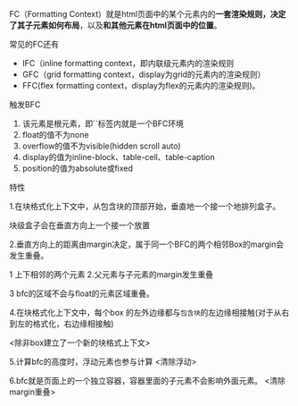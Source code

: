 FC（Formatting Context）就是html页面中的某个元素内的**一套渲染规则，决定了其子元素如何布局**，以及**和其他元素在html页面中的位置**。

常见的FC还有

- IFC（inline formatting context，即内联级元素内的渲染规则
- GFC（grid formatting context，display为grid的元素内的渲染规则）
- FFC(flex formatting context，display为flex的元素内的渲染规则)。



触发BFC

1. 该元素是根元素，即``标签内就是一个BFC环境
2. float的值不为none
3. overflow的值不为visible(hidden scroll auto)
4. display的值为inline-block、table-cell、table-caption
5. position的值为absolute或fixed

特性

1.在块格式化上下文中，从包含块的顶部开始，垂直地一个接一个地排列盒子。

块级盒子会在垂直方向上一个接一个放置

2.垂直方向上的距离由margin决定，属于同一个BFC的两个相邻Box的margin会发生重叠。

 1 上下相邻的两个元素 2.父元素与子元素的margin发生重叠

3  bfc的区域不会与float的元素区域重叠。

4.在块格式化上下文中，每个box 的左外边缘都与`包含块`的左边缘相接触(对于从右到左的格式化，右边缘相接触)

<除非box建立了一个新的块格式上下文>

5.计算bfc的高度时，浮动元素也参与计算 <清除浮动>

6.bfc就是页面上的一个独立容器，容器里面的子元素不会影响外面元素。 <清除margin重叠>